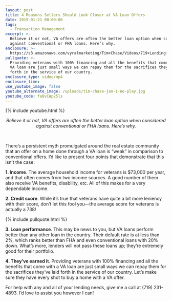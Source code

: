 ```yaml
---
layout: post
title: 4 Reasons Sellers Should Look Closer at VA Loan Offers
date: 2019-01-21 00:00:00
tags:
  - Transaction Management
excerpt: >-
  Believe it or not, VA offers are often the better loan option when considered
  against conventional or FHA loans. Here’s why.
enclosure: >-
  https://s3.amazonaws.com/vyralmarketing/Tim+Chase/Videos/719+Lending+-+4+Reasons+Sellers+Should+Look+Closer+at+VA+Loan+Offers.mp4
pullquote: >-
  Providing veterans with 100% financing and all the benefits that come with a
  VA loan are just small ways we can repay them for the sacrifices they’ve laid
  forth in the service of our country.
enclosure_type: video/mp4
enclosure_time:
use_youtube_image: false
youtube_alternate_image: /uploads/tim-chase-jan-1-no-play.jpg
youtube_code: faQvCWp25ls
---
```


{% include youtube.html %}

<center><em>Believe it or not, VA offers are often the better loan option when considered against conventional or FHA loans. Here&rsquo;s why.</em></center>

&nbsp;

There’s a persistent myth promulgated around the real estate community that an offer on a home done through a VA loan is “weak” in comparison to conventional offers. I’d like to present four points that demonstrate that this isn’t the case:

**1. Income**. The average household income for veterans is $73,000 per year, and that often comes from two income sources. A good number of them also receive VA benefits, disability, etc. All of this makes for a very dependable income.

**2. Credit score**. While it’s true that veterans have quite a bit more leniency with their score, don’t let this fool you—the average score for veterans is actually a 738!

{% include pullquote.html %}

**3. Loan performance**. This may be news to you, but VA loans perform better than any other loan in the country. Their default rate is at less than 2%, which ranks better than FHA and even conventional loans with 20% down. What’s more, lenders will not pass these loans up; they’re extremely good for their portfolio.

**4. They’ve earned it**. Providing veterans with 100% financing and all the benefits that come with a VA loan are just small ways we can repay them for the sacrifices they’ve laid forth in the service of our country. Let’s make sure they have every shot to buy a home with a VA offer. &nbsp;

For help with any and all of your lending needs, give me a call at (719) 231-4893. I’d love to assist you however I can!